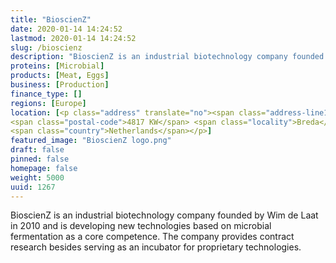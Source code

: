 ```yaml
---
title: "BioscienZ"
date: 2020-01-14 14:24:52
lastmod: 2020-01-14 14:24:52
slug: /bioscienz
description: "BioscienZ is an industrial biotechnology company founded by Wim de Laat in 2010 and is developing new technologies based on microbial fermentation as a core competence. The company provides contract research besides serving as an incubator for proprietary technologies."
proteins: [Microbial]
products: [Meat, Eggs]
business: [Production]
finance_type: []
regions: [Europe]
location: [<p class="address" translate="no"><span class="address-line1">Loopschansstraat</span><br>
<span class="postal-code">4817 KW</span> <span class="locality">Breda</span><br>
<span class="country">Netherlands</span></p>]
featured_image: "BioscienZ logo.png"
draft: false
pinned: false
homepage: false
weight: 5000
uuid: 1267
---
```

<p>BioscienZ is an industrial biotechnology company founded by Wim de Laat in 2010 and is developing new technologies based on microbial fermentation as a core competence. The company provides contract research besides serving as an incubator for proprietary technologies.</p>
